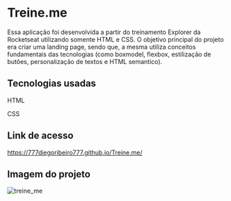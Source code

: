 # Treine.me
Essa aplicação foi desenvolvida a partir do treinamento Explorer da Rocketseat utilizando somente HTML e CSS. O objetivo principal do projeto era criar uma landing page, sendo que, a mesma utiliza conceitos fundamentais das tecnologias (como boxmodel, flexbox, estilização de butões, personalização de textos e HTML semantico).   

## Tecnologias usadas
HTML

CSS

## Link de acesso
https://777diegoribeiro777.github.io/Treine.me/

## Imagem do projeto
![treine_me](https://user-images.githubusercontent.com/51891308/186675482-53ad2686-2680-4843-9803-02df2065cff8.png)
